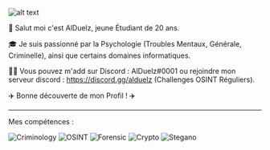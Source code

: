 ![alt text](https://i.imgur.com/V6fTX0B.gif)


👋 Salut moi c'est AlDuelz, jeune Étudiant de 20 ans.

🎓 Je suis passionné par la Psychologie (Troubles Mentaux, Générale, Criminelle), ainsi que certains domaines informatiques.

👨‍🎓  Vous pouvez m'add sur Discord : AlDuelz#0001 ou rejoindre mon serveur discord : https://discord.gg/alduelz (Challenges OSINT Réguliers).

✈️ Bonne découverte de mon Profil ! ✈️

_________________________________________________________________________________________________________________________________________________________________________________

Mes compétences :

![Criminology](https://i.imgur.com/mYiyrqz.gif)
![OSINT](https://i.imgur.com/jfFtf5Y.gif)
![Forensic](https://i.imgur.com/2Vgaqey.gif)
![Crypto](https://i.imgur.com/K7OYhkM.gif)
![Stegano](https://i.imgur.com/KaBub63.gif)

